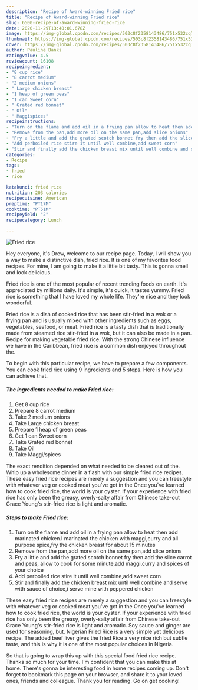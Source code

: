 ```yaml
---
description: "Recipe of Award-winning Fried rice"
title: "Recipe of Award-winning Fried rice"
slug: 6500-recipe-of-award-winning-fried-rice
date: 2020-11-29T13:40:01.678Z
image: https://img-global.cpcdn.com/recipes/503c8f2358143486/751x532cq70/fried-rice-recipe-main-photo.jpg
thumbnail: https://img-global.cpcdn.com/recipes/503c8f2358143486/751x532cq70/fried-rice-recipe-main-photo.jpg
cover: https://img-global.cpcdn.com/recipes/503c8f2358143486/751x532cq70/fried-rice-recipe-main-photo.jpg
author: Pauline Banks
ratingvalue: 4.5
reviewcount: 16108
recipeingredient:
- "8 cup rice"
- "8 carrot medium"
- "2 medium onions"
- " Large chicken breast"
- "1 heap of green peas"
- "1 can Sweet corn"
- " Grated red bonnet"
- " Oil"
- " Maggispices"
recipeinstructions:
- "Turn on the flame and add oil in a frying pan allow to heat then add marinated chicken.I marinated the chicken with maggi,curry and all purpose spice,fry the chicken breast for about 15 minutes"
- "Remove from the pan,add more oil on the same pan,add slice onions"
- "Fry a little and add the grated scotch bonnet fry then add the slice carrot and peas, allow to cook for some minute,add maggi,curry and spices of your choice"
- "Add perboiled rice stire it until well combine,add sweet corn"
- "Stir and finally add the chicken breast mix until well combine and serve with sauce of choice,i serve mine with peppered chicken"
categories:
- Recipe
tags:
- fried
- rice

katakunci: fried rice 
nutrition: 203 calories
recipecuisine: American
preptime: "PT17M"
cooktime: "PT51M"
recipeyield: "2"
recipecategory: Lunch

---
```



![Fried rice](https://img-global.cpcdn.com/recipes/503c8f2358143486/751x532cq70/fried-rice-recipe-main-photo.jpg)

Hey everyone, it's Drew, welcome to our recipe page. Today, I will show you a way to make a distinctive dish, fried rice. It is one of my favorites food recipes. For mine, I am going to make it a little bit tasty. This is gonna smell and look delicious.

Fried rice is one of the most popular of recent trending foods on earth. It's appreciated by millions daily. It's simple, it's quick, it tastes yummy. Fried rice is something that I have loved my whole life. They're nice and they look wonderful.

Fried rice is a dish of cooked rice that has been stir-fried in a wok or a frying pan and is usually mixed with other ingredients such as eggs, vegetables, seafood, or meat. Fried rice is a tasty dish that is traditionally made from steamed rice stir-fried in a wok, but it can also be made in a pan. Recipe for making vegetable fried rice. With the strong Chinese influence we have in the Caribbean, fried rice is a common dish enjoyed throughout the.


To begin with this particular recipe, we have to prepare a few components. You can cook fried rice using 9 ingredients and 5 steps. Here is how you can achieve that.

<!--inarticleads1-->

##### The ingredients needed to make Fried rice:

1. Get 8 cup rice
1. Prepare 8 carrot medium
1. Take 2 medium onions
1. Take  Large chicken breast
1. Prepare 1 heap of green peas
1. Get 1 can Sweet corn
1. Take  Grated red bonnet
1. Take  Oil
1. Take  Maggi/spices


The exact rendition depended on what needed to be cleared out of the. Whip up a wholesome dinner in a flash with our simple fried rice recipes. These easy fried rice recipes are merely a suggestion and you can freestyle with whatever veg or cooked meat you&#39;ve got in the Once you&#39;ve learned how to cook fried rice, the world is your oyster. If your experience with fried rice has only been the greasy, overly-salty affair from Chinese take-out Grace Young&#39;s stir-fried rice is light and aromatic. 

<!--inarticleads2-->

##### Steps to make Fried rice:

1. Turn on the flame and add oil in a frying pan allow to heat then add marinated chicken.I marinated the chicken with maggi,curry and all purpose spice,fry the chicken breast for about 15 minutes
1. Remove from the pan,add more oil on the same pan,add slice onions
1. Fry a little and add the grated scotch bonnet fry then add the slice carrot and peas, allow to cook for some minute,add maggi,curry and spices of your choice
1. Add perboiled rice stire it until well combine,add sweet corn
1. Stir and finally add the chicken breast mix until well combine and serve with sauce of choice,i serve mine with peppered chicken


These easy fried rice recipes are merely a suggestion and you can freestyle with whatever veg or cooked meat you&#39;ve got in the Once you&#39;ve learned how to cook fried rice, the world is your oyster. If your experience with fried rice has only been the greasy, overly-salty affair from Chinese take-out Grace Young&#39;s stir-fried rice is light and aromatic. Soy sauce and ginger are used for seasoning, but. Nigerian Fried Rice is a very simple yet delicious recipe. The added beef liver gives the fried Rice a very nice rich but subtle taste, and this is why it is one of the most popular choices in Nigeria. 

So that is going to wrap this up with this special food fried rice recipe. Thanks so much for your time. I'm confident that you can make this at home. There's gonna be interesting food in home recipes coming up. Don't forget to bookmark this page on your browser, and share it to your loved ones, friends and colleague. Thank you for reading. Go on get cooking!
